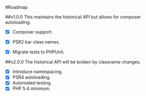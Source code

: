 #Roadmap

##v1.0.0
This maintains the historical API but allows for composer autoloading.

- [x] Composer support.
- [x] PSR2 bar class names.
- [x] Migrate tests to PHPUnit.


##v2.0.0
The historical API will be broken by classname changes.

- [x] Introduce namespacing.
- [x] PSR4 autoloading.
- [x] Automated testing.
- [x] PHP 5.4 minimum.
